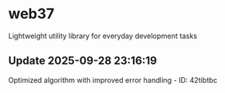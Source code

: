 # web37
Lightweight utility library for everyday development tasks

## Update 2025-09-28 23:16:19
Optimized algorithm with improved error handling - ID: 42tibtbc

